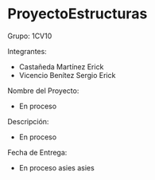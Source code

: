 # ProyectoEstructuras

Grupo: 1CV10

Integrantes:

- Castañeda Martínez Erick
- Vicencio Benítez Sergio Erick

Nombre del Proyecto:

- En proceso

Descripción:

- En proceso

Fecha de Entrega: 

- En proceso asies asies

